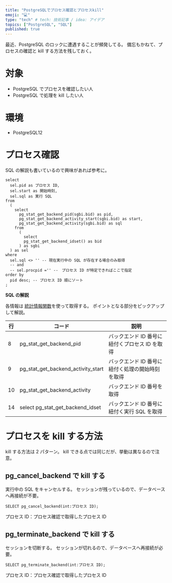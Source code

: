 ```yaml
---
title: "PostgreSQLでプロセス確認とプロセスkill"
emoji: "💻"
type: "tech" # tech: 技術記事 / idea: アイデア
topics: ["PostgreSQL", "SQL"]
published: true
---
```


最近、PostgreSQL のロックに遭遇することが頻発してる。
備忘もかねて、プロセスの確認と kill する方法を残しておく。

# 対象

- PostgreSQL でプロセスを確認したい人
- PostgreSQL で処理を kill したい人

# 環境

- PostgreSQL12

# プロセス確認

SQL の解説も書いているので興味があれば参考に。

```js:sql
select
  sel.pid as プロセス ID,
  sel.start as 開始時刻,
  sel.sql as 実行 SQL
from
  (
    select
      pg_stat_get_backend_pid(sgbi.bid) as pid,
      pg_stat_get_backend_activity_start(sgbi.bid) as start,
      pg_stat_get_backend_activity(sgbi.bid) as sql
    from
      (
        select
        pg_stat_get_backend_idset() as bid
      ) as sgbi
  ) as sel
where
  sel.sql <> '' -- 現在実行中の SQL が存在する場合のみ取得
  -- and
  -- sel.procpid ='' --　プロセス ID が特定できればここで指定
order by
  pid desc; -- プロセス ID 順にソート
;
```

**SQL の解説**

各情報は [統計情報関数](<[リンクのURL](https://www.postgresql.jp/document/12/html/monitoring-stats.html)>)を使って取得する。
ポイントとなる部分をピックアップして解説。

| 行  | コード                             | 説明                                             |
| --- | ---------------------------------- | ------------------------------------------------ |
| 8   | pg_stat_get_backend_pid            | バックエンド ID 番号に紐付くプロセス ID を取得   |
| 9   | pg_stat_get_backend_activity_start | バックエンド ID 番号に紐付く処理の開始時刻を取得 | Text |
| 10  | pg_stat_get_backend_activity       | バックエンド ID 番号を取得                       |
| 14  | select pg_stat_get_backend_idset   | バックエンド ID 番号に紐付く実行 SQL を取得      |

# プロセスを kill する方法

kill する方法は 2 パターン。
kill できる点では同じだが、挙動は異なるので注意。

## pg_cancel_backend で kill する

実行中の SQL をキャンセルする。
セッションが残っているので、データベースへ再接続が不要。

```js:sql
SELECT pg_cancel_backend(int:プロセス ID);
```

プロセス ID：プロセス確認で取得したプロセス ID

## pg_terminate_backend で kill する

セッションを切断する。
セッションが切れるので、データベースへ再接続が必要。

```js:sql
SELECT pg_terminate_backend(int:プロセス ID);
```

プロセス ID：プロセス確認で取得したプロセス ID
